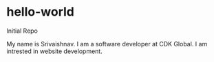 # hello-world
Initial Repo

My name is Srivaishnav. I am a software developer at CDK Global. I am intrested in website development.
